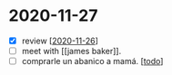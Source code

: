 # 2020-11-27

- [x] review [[2020-11-26]]
- [ ] meet with [[james baker]].
- [ ] comprarle un abanico a mamá. [[todo]]

[//begin]: # "Autogenerated link references for markdown compatibility"
[2020-11-26]: 2020-11-26 "2020-11-26"
[james-baker]: ../james-baker "James Baker"
[todo]: ../todo "Todo"
[//end]: # "Autogenerated link references"